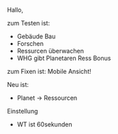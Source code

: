 Hallo,

zum Testen ist:
- Gebäude Bau
- Forschen
- Ressurcen überwachen
- WHG gibt Planetaren Ress Bonus 

zum Fixen ist:
Mobile Ansicht! 

Neu ist:
- Planet -> Ressourcen 

Einstellung
- WT ist 60sekunden
